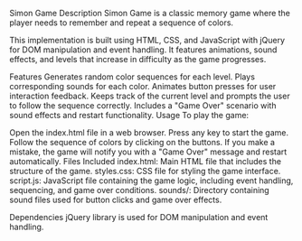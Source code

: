 Simon Game
Description
Simon Game is a classic memory game where the player needs to remember and repeat a sequence of colors.

This implementation is built using HTML, CSS, and JavaScript with jQuery for DOM manipulation and event handling. It features animations, sound effects, and levels that increase in difficulty as the game progresses.

Features
Generates random color sequences for each level.
Plays corresponding sounds for each color.
Animates button presses for user interaction feedback.
Keeps track of the current level and prompts the user to follow the sequence correctly.
Includes a "Game Over" scenario with sound effects and restart functionality.
Usage
To play the game:

Open the index.html file in a web browser.
Press any key to start the game.
Follow the sequence of colors by clicking on the buttons.
If you make a mistake, the game will notify you with a "Game Over" message and restart automatically.
Files Included
index.html: Main HTML file that includes the structure of the game.
styles.css: CSS file for styling the game interface.
script.js: JavaScript file containing the game logic, including event handling, sequencing, and game over conditions.
sounds/: Directory containing sound files used for button clicks and game over effects.

Dependencies
jQuery library is used for DOM manipulation and event handling.
